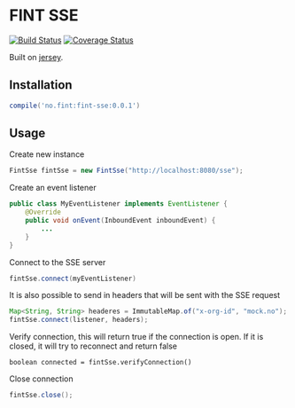 # FINT SSE

[![Build Status](https://travis-ci.org/FINTlibs/fint-sse.svg?branch=master)](https://travis-ci.org/FINTlibs/fint-sse)
[![Coverage Status](https://coveralls.io/repos/github/FINTlibs/fint-sse/badge.svg?branch=master)](https://coveralls.io/github/FINTlibs/fint-sse?branch=master)

Built on [jersey](https://jersey.github.io/documentation/latest/sse.html).

## Installation

```groovy
compile('no.fint:fint-sse:0.0.1')
```

## Usage

Create new instance
```java
FintSse fintSse = new FintSse("http://localhost:8080/sse");
```

Create an event listener
```java
public class MyEventListener implements EventListener {
    @Override
    public void onEvent(InboundEvent inboundEvent) {
        ...
    }
}
```

Connect to the SSE server
```java
fintSse.connect(myEventListener)
```

It is also possible to send in headers that will be sent with the SSE request
```java
Map<String, String> headeres = ImmutableMap.of("x-org-id", "mock.no");
fintSse.connect(listener, headers);
```

Verify connection, this will return true if the connection is open. If it is closed, it will try to reconnect and return false
```java;
boolean connected = fintSse.verifyConnection()
```

Close connection
```java
fintSse.close();
```